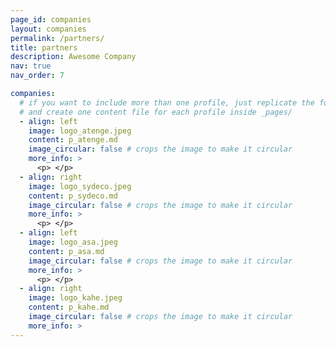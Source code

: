 ```yaml
---
page_id: companies
layout: companies
permalink: /partners/
title: partners
description: Awesome Company
nav: true
nav_order: 7

companies:
  # if you want to include more than one profile, just replicate the following block
  # and create one content file for each profile inside _pages/
  - align: left
    image: logo_atenge.jpeg
    content: p_atenge.md
    image_circular: false # crops the image to make it circular
    more_info: >
      <p> </p>
  - align: right
    image: logo_sydeco.jpeg
    content: p_sydeco.md
    image_circular: false # crops the image to make it circular
    more_info: >
      <p> </p>
  - align: left
    image: logo_asa.jpeg
    content: p_asa.md
    image_circular: false # crops the image to make it circular
    more_info: >
      <p> </p>
  - align: right
    image: logo_kahe.jpeg
    content: p_kahe.md
    image_circular: false # crops the image to make it circular
    more_info: >
---
```

